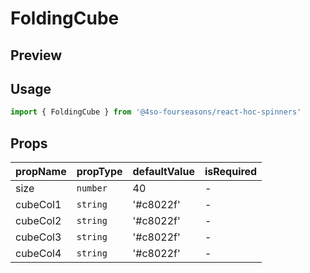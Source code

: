 # FoldingCube

## Preview

<!-- STORY -->


## Usage

```js
import { FoldingCube } from '@4so-fourseasons/react-hoc-spinners'
```


## Props

| propName | propType | defaultValue | isRequired |
|----------|----------|--------------|------------|
| size     | `number` | 40           | -          |
| cubeCol1 | `string` | '#c8022f'    | -          |
| cubeCol2 | `string` | '#c8022f'    | -          |
| cubeCol3 | `string` | '#c8022f'    | -          |
| cubeCol4 | `string` | '#c8022f'    | -          |

